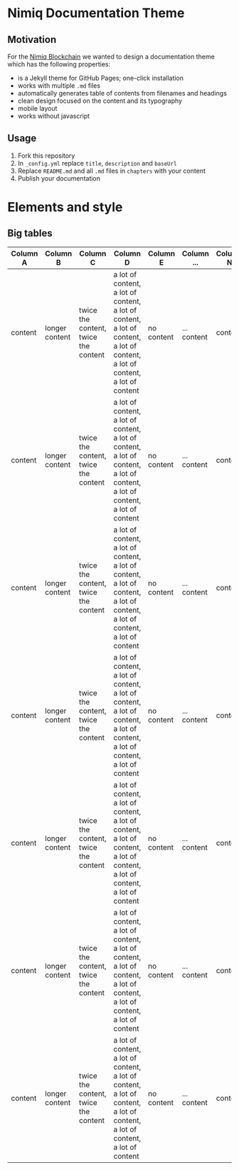 # Nimiq Documentation Theme

## Motivation
For the [Nimiq Blockchain](https://nimiq.com) we wanted to design a documentation theme which has the following properties:

- is a Jekyll theme for GitHub Pages; one-click installation
- works with multiple `.md` files
- automatically generates table of contents from filenames and headings
- clean design focused on the content and its typography
- mobile layout
- works without javascript

## Usage

1. Fork this repository
1. In `_config.yml` replace `title`, `description` and `baseUrl`
1. Replace `README.md` and all `.md` files in `chapters` with your content
1. Publish your documentation

# Elements and style

## Big tables

| Column A | Column B | Column C | Column D | Column E | Column ... | Column N |
|----------|----------|----------|----------|----------|------------|----------|
| content | longer content | twice the content, twice the content | a lot of content, a lot of content, a lot of content, a lot of content, a lot of content, a lot of content, a lot of content | no content | ... content | content |
| content | longer content | twice the content, twice the content | a lot of content, a lot of content, a lot of content, a lot of content, a lot of content, a lot of content, a lot of content | no content | ... content | content |
| content | longer content | twice the content, twice the content | a lot of content, a lot of content, a lot of content, a lot of content, a lot of content, a lot of content, a lot of content | no content | ... content | content |
| content | longer content | twice the content, twice the content | a lot of content, a lot of content, a lot of content, a lot of content, a lot of content, a lot of content, a lot of content | no content | ... content | content |
| content | longer content | twice the content, twice the content | a lot of content, a lot of content, a lot of content, a lot of content, a lot of content, a lot of content, a lot of content | no content | ... content | content |
| content | longer content | twice the content, twice the content | a lot of content, a lot of content, a lot of content, a lot of content, a lot of content, a lot of content, a lot of content | no content | ... content | content |
| content | longer content | twice the content, twice the content | a lot of content, a lot of content, a lot of content, a lot of content, a lot of content, a lot of content, a lot of content | no content | ... content | content |
